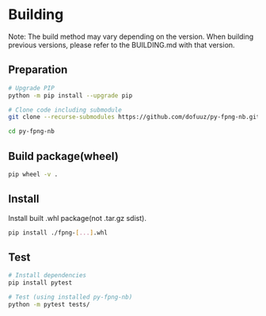 # Building

Note: The build method may vary depending on the version. When building previous versions, please refer to the BUILDING.md with that version.


## Preparation
```sh
# Upgrade PIP
python -m pip install --upgrade pip

# Clone code including submodule
git clone --recurse-submodules https://github.com/dofuuz/py-fpng-nb.git

cd py-fpng-nb
```


## Build package(wheel)
```sh
pip wheel -v .
```


## Install
Install built .whl package(not .tar.gz sdist).
```sh
pip install ./fpng-[...].whl
```


## Test
```sh
# Install dependencies
pip install pytest

# Test (using installed py-fpng-nb)
python -m pytest tests/
```
